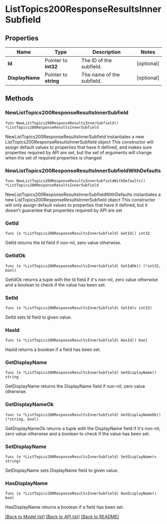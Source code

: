 # ListTopics200ResponseResultsInnerSubfield

## Properties

Name | Type | Description | Notes
------------ | ------------- | ------------- | -------------
**Id** | Pointer to **int32** | The ID of the subfield. | [optional] 
**DisplayName** | Pointer to **string** | The name of the subfield. | [optional] 

## Methods

### NewListTopics200ResponseResultsInnerSubfield

`func NewListTopics200ResponseResultsInnerSubfield() *ListTopics200ResponseResultsInnerSubfield`

NewListTopics200ResponseResultsInnerSubfield instantiates a new ListTopics200ResponseResultsInnerSubfield object
This constructor will assign default values to properties that have it defined,
and makes sure properties required by API are set, but the set of arguments
will change when the set of required properties is changed

### NewListTopics200ResponseResultsInnerSubfieldWithDefaults

`func NewListTopics200ResponseResultsInnerSubfieldWithDefaults() *ListTopics200ResponseResultsInnerSubfield`

NewListTopics200ResponseResultsInnerSubfieldWithDefaults instantiates a new ListTopics200ResponseResultsInnerSubfield object
This constructor will only assign default values to properties that have it defined,
but it doesn't guarantee that properties required by API are set

### GetId

`func (o *ListTopics200ResponseResultsInnerSubfield) GetId() int32`

GetId returns the Id field if non-nil, zero value otherwise.

### GetIdOk

`func (o *ListTopics200ResponseResultsInnerSubfield) GetIdOk() (*int32, bool)`

GetIdOk returns a tuple with the Id field if it's non-nil, zero value otherwise
and a boolean to check if the value has been set.

### SetId

`func (o *ListTopics200ResponseResultsInnerSubfield) SetId(v int32)`

SetId sets Id field to given value.

### HasId

`func (o *ListTopics200ResponseResultsInnerSubfield) HasId() bool`

HasId returns a boolean if a field has been set.

### GetDisplayName

`func (o *ListTopics200ResponseResultsInnerSubfield) GetDisplayName() string`

GetDisplayName returns the DisplayName field if non-nil, zero value otherwise.

### GetDisplayNameOk

`func (o *ListTopics200ResponseResultsInnerSubfield) GetDisplayNameOk() (*string, bool)`

GetDisplayNameOk returns a tuple with the DisplayName field if it's non-nil, zero value otherwise
and a boolean to check if the value has been set.

### SetDisplayName

`func (o *ListTopics200ResponseResultsInnerSubfield) SetDisplayName(v string)`

SetDisplayName sets DisplayName field to given value.

### HasDisplayName

`func (o *ListTopics200ResponseResultsInnerSubfield) HasDisplayName() bool`

HasDisplayName returns a boolean if a field has been set.


[[Back to Model list]](../README.md#documentation-for-models) [[Back to API list]](../README.md#documentation-for-api-endpoints) [[Back to README]](../README.md)



